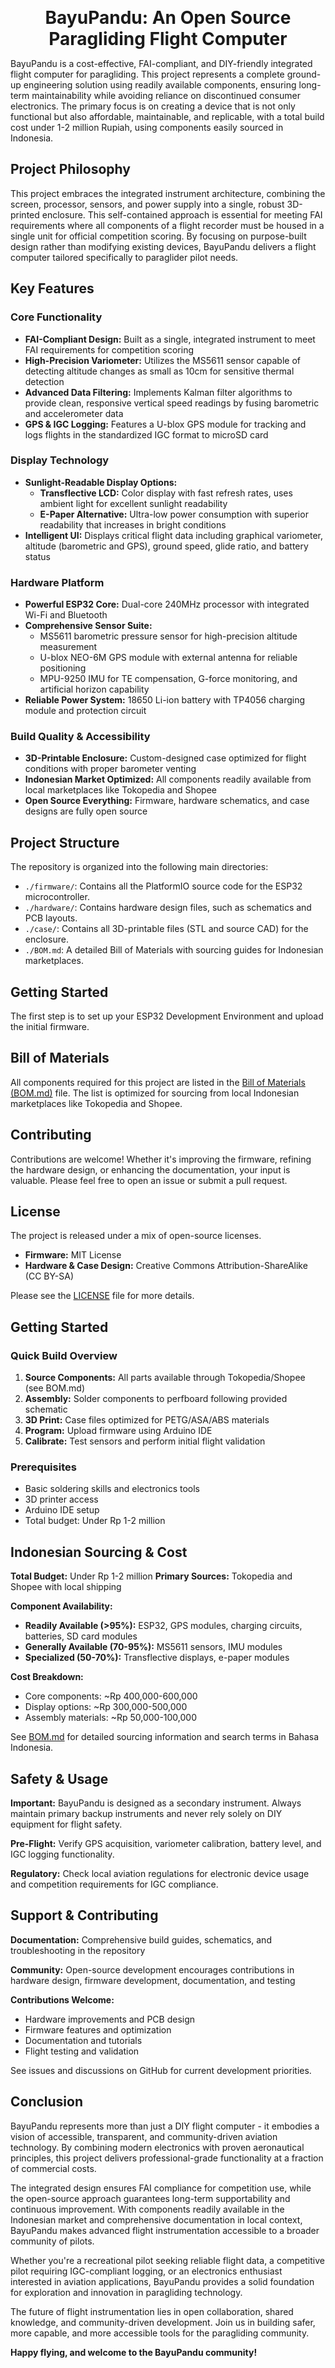 <p align="center">
    <strong>
        <span style="font-size:2em;">BayuPandu: An Open Source Paragliding Flight Computer</span>
    </strong>
</p>

BayuPandu is a cost-effective, FAI-compliant, and DIY-friendly integrated flight computer for paragliding. This project represents a complete ground-up engineering solution using readily available components, ensuring long-term maintainability while avoiding reliance on discontinued consumer electronics. The primary focus is on creating a device that is not only functional but also affordable, maintainable, and replicable, with a total build cost under 1-2 million Rupiah, using components easily sourced in Indonesia.

## Project Philosophy

This project embraces the integrated instrument architecture, combining the screen, processor, sensors, and power supply into a single, robust 3D-printed enclosure. This self-contained approach is essential for meeting FAI requirements where all components of a flight recorder must be housed in a single unit for official competition scoring. By focusing on purpose-built design rather than modifying existing devices, BayuPandu delivers a flight computer tailored specifically to paraglider pilot needs.

## Key Features

### Core Functionality
*   **FAI-Compliant Design:** Built as a single, integrated instrument to meet FAI requirements for competition scoring
*   **High-Precision Variometer:** Utilizes the MS5611 sensor capable of detecting altitude changes as small as 10cm for sensitive thermal detection
*   **Advanced Data Filtering:** Implements Kalman filter algorithms to provide clean, responsive vertical speed readings by fusing barometric and accelerometer data
*   **GPS & IGC Logging:** Features a U-blox GPS module for tracking and logs flights in the standardized IGC format to microSD card

### Display Technology
*   **Sunlight-Readable Display Options:** 
    *   **Transflective LCD:** Color display with fast refresh rates, uses ambient light for excellent sunlight readability
    *   **E-Paper Alternative:** Ultra-low power consumption with superior readability that increases in bright conditions
*   **Intelligent UI:** Displays critical flight data including graphical variometer, altitude (barometric and GPS), ground speed, glide ratio, and battery status

### Hardware Platform
*   **Powerful ESP32 Core:** Dual-core 240MHz processor with integrated Wi-Fi and Bluetooth
*   **Comprehensive Sensor Suite:** 
    *   MS5611 barometric pressure sensor for high-precision altitude measurement
    *   U-blox NEO-6M GPS module with external antenna for reliable positioning
    *   MPU-9250 IMU for TE compensation, G-force monitoring, and artificial horizon capability
*   **Reliable Power System:** 18650 Li-ion battery with TP4056 charging module and protection circuit

### Build Quality & Accessibility
*   **3D-Printable Enclosure:** Custom-designed case optimized for flight conditions with proper barometer venting
*   **Indonesian Market Optimized:** All components readily available from local marketplaces like Tokopedia and Shopee
*   **Open Source Everything:** Firmware, hardware schematics, and case designs are fully open source

## Project Structure

The repository is organized into the following main directories:

*   `./firmware/`: Contains all the PlatformIO source code for the ESP32 microcontroller.
*   `./hardware/`: Contains hardware design files, such as schematics and PCB layouts.
*   `./case/`: Contains all 3D-printable files (STL and source CAD) for the enclosure.
*   `./BOM.md`: A detailed Bill of Materials with sourcing guides for Indonesian marketplaces.

## Getting Started

The first step is to set up your ESP32 Development Environment and upload the initial firmware.

## Bill of Materials

All components required for this project are listed in the [Bill of Materials (BOM.md)](BOM.md) file. The list is optimized for sourcing from local Indonesian marketplaces like Tokopedia and Shopee.

## Contributing

Contributions are welcome! Whether it's improving the firmware, refining the hardware design, or enhancing the documentation, your input is valuable. Please feel free to open an issue or submit a pull request.

## License

The project is released under a mix of open-source licenses.
*   **Firmware:** MIT License
*   **Hardware & Case Design:** Creative Commons Attribution-ShareAlike (CC BY-SA)

Please see the [LICENSE](LICENSE) file for more details.

## Getting Started

### Quick Build Overview
1. **Source Components:** All parts available through Tokopedia/Shopee (see BOM.md)
2. **Assembly:** Solder components to perfboard following provided schematic
3. **3D Print:** Case files optimized for PETG/ASA/ABS materials
4. **Program:** Upload firmware using Arduino IDE
5. **Calibrate:** Test sensors and perform initial flight validation

### Prerequisites
*   Basic soldering skills and electronics tools
*   3D printer access
*   Arduino IDE setup
*   Total budget: Under Rp 1-2 million

## Indonesian Sourcing & Cost

**Total Budget:** Under Rp 1-2 million
**Primary Sources:** Tokopedia and Shopee with local shipping

**Component Availability:**
*   **Readily Available (>95%):** ESP32, GPS modules, charging circuits, batteries, SD card modules
*   **Generally Available (70-95%):** MS5611 sensors, IMU modules
*   **Specialized (50-70%):** Transflective displays, e-paper modules

**Cost Breakdown:**
*   Core components: ~Rp 400,000-600,000
*   Display options: ~Rp 300,000-500,000  
*   Assembly materials: ~Rp 50,000-100,000

See [BOM.md](BOM.md) for detailed sourcing information and search terms in Bahasa Indonesia.

## Safety & Usage

**Important:** BayuPandu is designed as a secondary instrument. Always maintain primary backup instruments and never rely solely on DIY equipment for flight safety.

**Pre-Flight:** Verify GPS acquisition, variometer calibration, battery level, and IGC logging functionality.

**Regulatory:** Check local aviation regulations for electronic device usage and competition requirements for IGC compliance.

## Support & Contributing

**Documentation:** Comprehensive build guides, schematics, and troubleshooting in the repository

**Community:** Open-source development encourages contributions in hardware design, firmware development, documentation, and testing

**Contributions Welcome:**
*   Hardware improvements and PCB design
*   Firmware features and optimization  
*   Documentation and tutorials
*   Flight testing and validation

See issues and discussions on GitHub for current development priorities.

## Conclusion

BayuPandu represents more than just a DIY flight computer - it embodies a vision of accessible, transparent, and community-driven aviation technology. By combining modern electronics with proven aeronautical principles, this project delivers professional-grade functionality at a fraction of commercial costs.

The integrated design ensures FAI compliance for competition use, while the open-source approach guarantees long-term supportability and continuous improvement. With components readily available in the Indonesian market and comprehensive documentation in local context, BayuPandu makes advanced flight instrumentation accessible to a broader community of pilots.

Whether you're a recreational pilot seeking reliable flight data, a competitive pilot requiring IGC-compliant logging, or an electronics enthusiast interested in aviation applications, BayuPandu provides a solid foundation for exploration and innovation in paragliding technology.

The future of flight instrumentation lies in open collaboration, shared knowledge, and community-driven development. Join us in building safer, more capable, and more accessible tools for the paragliding community.

**Happy flying, and welcome to the BayuPandu community!**